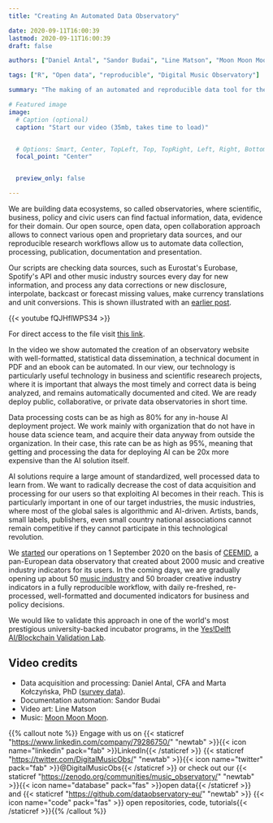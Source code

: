 ```yaml
---
title: "Creating An Automated Data Observatory"

date: 2020-09-11T16:00:39
lastmod: 2020-09-11T16:00:39
draft: false

authors: ["Daniel Antal", "Sandor Budai", "Line Matson", "Moon Moon Moon"]

tags: ["R", "Open data", "reproducible", "Digital Music Observatory"]

summary: "The making of an automated and reproducible data tool for the music industry. A short video and a brief explanation."

# Featured image
image:
  # Caption (optional)
  caption: "Start our video (35mb, takes time to load)"


  # Options: Smart, Center, TopLeft, Top, TopRight, Left, Right, BottomLeft, Bottom, BottomRight
  focal_point: "Center"


  preview_only: false

---
```


We are building data ecosystems, so called observatories, where scientific, business, policy and civic users can find factual information, data, evidence for their domain.  Our open source, open data, open collaboration approach allows to connect various open and proprietary data sources, and our reproducible research workflows allow us to automate data collection, processing, publication, documentation and presentation.

Our scripts are checking data sources, such as Eurostat's Eurobase, Spotify's API and other music industry sources every day for new information, and process any data corrections or new disclosure, interpolate, backcast or forecast missing values, make currency translations and unit conversions. This is shown illustrated with an [earlier post](https://dataobservatory.eu/post/2020-07-25-reproducible_ingestion/).

{{< youtube fQJHflWPS34 >}}

For direct access to the file visit [this link](https://dataobservatory.eu/video/making-of-dmo.mp4).

In the video we show automated the creation of an observatory website with well-formatted, statistical data dissemination, a technical document in PDF and an ebook can be automated.  In our view, our technology is particularly useful technology in business and scientific researech projects, where it is important that always the most timely and correct data is being analyzed, and remains automatically documented and cited. We are ready deploy public, collaborative, or private data observatories in short time.

Data processing costs can be as high as 80% for any in-house AI deployment project. We work mainly with organization that do not have in house data science team, and acquire their data anyway from outside the organization. In their case, this rate can be as high as 95%, meaning that getting and processing the data for deploying AI can be 20x more expensive than the AI solution itself. 

AI solutions require a large amount of standardized, well processed data to learn from.  We want to radically decrease the cost of data acquisition and processing for our users so that exploiting AI becomes in their reach. This is particularly important in one of our target industries, the music industries, where most of the global sales is algorithmic and AI-driven. Artists, bands, small labels, publishers, even small country national associations cannot remain competitive if they cannot participate in this technological revolution.

We [started](https://dataobservatory.eu/post/2020-08-24-start-up/) our operations on 1 September 2020 on the basis of [CEEMID](http://documentation.ceemid.eu/), a pan-European data observatory that created about 2000 music and creative industry indicators for its users. In the coming days, we are gradually opening up about 50 [music industry](https://music.dataobservatory.eu/) and 50 broader creative industry indicators in a fully reproducible workflow, with daily re-freshed, re-processed, well-formatted and documented indicators for business and policy decisions.

We would like to validate this approach in one of the world's most prestigious university-backed incubator programs, in the [Yes!Delft AI/Blockchain Validation Lab](https://www.yesdelft.com/yes-programs/ai-blockchain-validation-lab/). 

## Video credits

- Data acquisition and processing: Daniel Antal, CFA and Marta Kołczyńska, PhD ([survey data](https://music.dataobservatory.eu/economy.html#demand)). 
- Documentation automation: Sandor Budai
- Video art: Line Matson
- Music: [Moon Moon Moon](https://www.youtube.com/moonmoonmoon).

{{% callout note %}}
Engage with us on {{< staticref "https://www.linkedin.com/company/79286750/" "newtab" >}}{{< icon name="linkedin" pack="fab" >}}LinkedIn{{< /staticref >}} {{< staticref "https://twitter.com/DigitalMusicObs/" "newtab" >}}{{< icon name="twitter" pack="fab" >}}@DigitalMusicObs{{< /staticref >}} or check out our {{< staticref "https://zenodo.org/communities/music_observatory/" "newtab" >}}{{< icon name="database" pack="fas" >}}open data{{< /staticref >}} and {{< staticref "https://github.com/dataobservatory-eu/" "newtab" >}} {{< icon name="code" pack="fas" >}} open repositories, code, tutorials{{< /staticref >}}{{% /callout %}}


